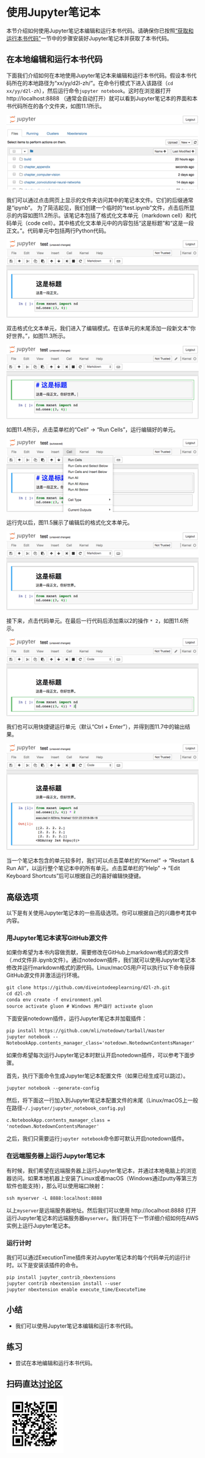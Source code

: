 # 使用Jupyter笔记本

本节介绍如何使用Jupyter笔记本编辑和运行本书代码。请确保你已按照[“获取和运行本书代码”](../chapter_prerequisite/install.md)一节中的步骤安装好Jupyter笔记本并获取了本书代码。


## 在本地编辑和运行本书代码

下面我们介绍如何在本地使用Jupyter笔记本来编辑和运行本书代码。假设本书代码所在的本地路径为“xx/yy/d2l-zh/”。在命令行模式下进入该路径（`cd xx/yy/d2l-zh`），然后运行命令`jupyter notebook`。这时在浏览器打开 http://localhost:8888 （通常会自动打开）就可以看到Jupyter笔记本的界面和本书代码所在的各个文件夹，如图11.1所示。

![本书代码所在的各个文件夹。](../img/jupyter00.png)


我们可以通过点击网页上显示的文件夹访问其中的笔记本文件。它们的后缀通常是“ipynb”。
为了简洁起见，我们创建一个临时的“test.ipynb”文件，点击后所显示的内容如图11.2所示。该笔记本包括了格式化文本单元（markdown cell）和代码单元（code cell）。其中格式化文本单元中的内容包括“这是标题”和“这是一段正文。”。代码单元中包括两行Python代码。

![“test.ipynb”文件包括了格式化文本单元和代码单元。](../img/jupyter01.png)


双击格式化文本单元，我们进入了编辑模式。在该单元的末尾添加一段新文本“你好世界。”，如图11.3所示。

![编辑格式化文本单元。](../img/jupyter02.png)


如图11.4所示，点击菜单栏的“Cell” $\rightarrow$ “Run Cells”，运行编辑好的单元。

![运行单元。](../img/jupyter03.png)


运行完以后，图11.5展示了编辑后的格式化文本单元。

![编辑后的格式化文本单元。](../img/jupyter04.png)


接下来，点击代码单元。在最后一行代码后添加乘以2的操作 `* 2`，如图11.6所示。

![编辑代码单元。](../img/jupyter05.png)


我们也可以用快捷键运行单元（默认“Ctrl + Enter”），并得到图11.7中的输出结果。

![运行代码单元得到输出结果。](../img/jupyter06.png)


当一个笔记本包含的单元较多时，我们可以点击菜单栏的“Kernel” $\rightarrow$ “Restart & Run All”，以运行整个笔记本中的所有单元。点击菜单栏的“Help” $\rightarrow$ “Edit Keyboard Shortcuts”后可以根据自己的喜好编辑快捷键。


## 高级选项

以下是有关使用Jupyter笔记本的一些高级选项。你可以根据自己的兴趣参考其中内容。

### 用Jupyter笔记本读写GitHub源文件

如果你希望为本书内容做贡献，需要修改在GitHub上markdown格式的源文件（.md文件非.ipynb文件）。通过notedown插件，我们就可以使用Jupyter笔记本修改并运行markdown格式的源代码。Linux/macOS用户可以执行以下命令获得GitHub源文件并激活运行环境。

```
git clone https://github.com/diveintodeeplearning/d2l-zh.git
cd d2l-zh
conda env create -f environment.yml
source activate gluon # Windows 用户运行 activate gluon
```

下面安装notedown插件，运行Jupyter笔记本并加载插件：

```
pip install https://github.com/mli/notedown/tarball/master
jupyter notebook --NotebookApp.contents_manager_class='notedown.NotedownContentsManager'
```

如果你希望每次运行Jupyter笔记本时默认开启notedown插件，可以参考下面步骤。

首先，执行下面命令生成Jupyter笔记本配置文件（如果已经生成可以跳过）。

```
jupyter notebook --generate-config
```

然后，将下面这一行加入到Jupyter笔记本配置文件的末尾（Linux/macOS上一般在路径`~/.jupyter/jupyter_notebook_config.py`)

```
c.NotebookApp.contents_manager_class = 'notedown.NotedownContentsManager'
```

之后，我们只需要运行`jupyter notebook`命令即可默认开启notedown插件。


### 在远端服务器上运行Jupyter笔记本

有时候，我们希望在远端服务器上运行Jupyter笔记本，并通过本地电脑上的浏览器访问。如果本地机器上安装了Linux或者macOS（Windows通过putty等第三方软件也能支持），那么可以使用端口映射：

```
ssh myserver -L 8888:localhost:8888
```

以上`myserver`是远端服务器地址。然后我们可以使用 http://localhost:8888 打开运行Jupyter笔记本的远端服务器`myserver`。我们将在下一节详细介绍如何在AWS实例上运行Jupyter笔记本。

### 运行计时

我们可以通过ExecutionTime插件来对Jupyter笔记本的每个代码单元的运行计时。以下是安装该插件的命令。

```
pip install jupyter_contrib_nbextensions
jupyter contrib nbextension install --user
jupyter nbextension enable execute_time/ExecuteTime
```

## 小结

* 我们可以使用Jupyter笔记本编辑和运行本书代码。

## 练习

* 尝试在本地编辑和运行本书代码。


## 扫码直达[讨论区](https://discuss.gluon.ai/t/topic/6965)

![](../img/qr_jupyter.svg)
